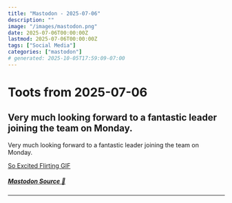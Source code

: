 ```yaml
---
title: "Mastodon - 2025-07-06"
description: ""
image: "/images/mastodon.png"
date: 2025-07-06T00:00:00Z
lastmod: 2025-07-06T00:00:00Z
tags: ["Social Media"]
categories: ["mastodon"]
# generated: 2025-10-05T17:59:09-07:00
---
```


# Toots from 2025-07-06

## Very much looking forward to a fantastic leader joining the team on Monday.

Very much looking forward to a fantastic leader joining the team on Monday.

[So Excited Flirting GIF](/mastodon/media/3ef0b710f4e93667.mp4)

##### [Mastodon Source 🐘](https://hachyderm.io/@mweagle/114803784271339485)

---

